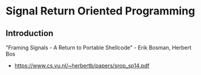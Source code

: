 # Signal Return Oriented Programming

## Introduction
"Framing Signals - A Return to Portable Shellcode" - Erik Bosman, Herbert Bos
- https://www.cs.vu.nl/~herbertb/papers/srop_sp14.pdf
